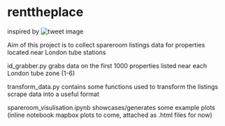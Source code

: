 # renttheplace

inspired by ![tweet image](https://user-images.githubusercontent.com/54774848/74690133-c00a3600-51d5-11ea-871e-6d225e90bf06.png)

Aim of this project is to collect spareroom listings data for properties located near London tube stations

id_grabber.py grabs data on the first 1000 properties listed near each London tube zone (1-6)

transform_data.py contains some functions used to transform the listings scrape data into a useful format

spareroom_visulisation.ipynb showcases/generates some example plots (inline notebook mapbox plots to come, attached as .html files for now) 
